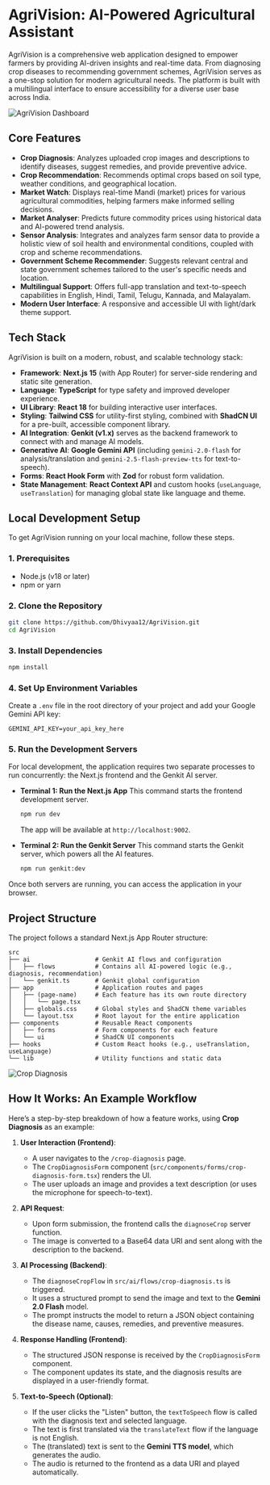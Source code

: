 # AgriVision: AI-Powered Agricultural Assistant

AgriVision is a comprehensive web application designed to empower farmers by providing AI-driven insights and real-time data. From diagnosing crop diseases to recommending government schemes, AgriVision serves as a one-stop solution for modern agricultural needs. The platform is built with a multilingual interface to ensure accessibility for a diverse user base across India.

<!-- Add a screenshot of the dashboard here -->
![AgriVision Dashboard](https://placehold.co/800x450/1c2a1e/639c6e?text=AgriVision+Dashboard)

## Core Features

- **Crop Diagnosis**: Analyzes uploaded crop images and descriptions to identify diseases, suggest remedies, and provide preventive advice.
- **Crop Recommendation**: Recommends optimal crops based on soil type, weather conditions, and geographical location.
- **Market Watch**: Displays real-time Mandi (market) prices for various agricultural commodities, helping farmers make informed selling decisions.
- **Market Analyser**: Predicts future commodity prices using historical data and AI-powered trend analysis.
- **Sensor Analysis**: Integrates and analyzes farm sensor data to provide a holistic view of soil health and environmental conditions, coupled with crop and scheme recommendations.
- **Government Scheme Recommender**: Suggests relevant central and state government schemes tailored to the user's specific needs and location.
- **Multilingual Support**: Offers full-app translation and text-to-speech capabilities in English, Hindi, Tamil, Telugu, Kannada, and Malayalam.
- **Modern User Interface**: A responsive and accessible UI with light/dark theme support.

## Tech Stack

AgriVision is built on a modern, robust, and scalable technology stack:

- **Framework**: **Next.js 15** (with App Router) for server-side rendering and static site generation.
- **Language**: **TypeScript** for type safety and improved developer experience.
- **UI Library**: **React 18** for building interactive user interfaces.
- **Styling**: **Tailwind CSS** for utility-first styling, combined with **ShadCN UI** for a pre-built, accessible component library.
- **AI Integration**: **Genkit (v1.x)** serves as the backend framework to connect with and manage AI models.
- **Generative AI**: **Google Gemini API** (including `gemini-2.0-flash` for analysis/translation and `gemini-2.5-flash-preview-tts` for text-to-speech).
- **Forms**: **React Hook Form** with **Zod** for robust form validation.
- **State Management**: **React Context API** and custom hooks (`useLanguage`, `useTranslation`) for managing global state like language and theme.

## Local Development Setup

To get AgriVision running on your local machine, follow these steps.

### 1. Prerequisites

- Node.js (v18 or later)
- npm or yarn

### 2. Clone the Repository

```bash
git clone https://github.com/Dhivyaa12/AgriVision.git
cd AgriVision
```

### 3. Install Dependencies

```bash
npm install
```

### 4. Set Up Environment Variables

Create a `.env` file in the root directory of your project and add your Google Gemini API key:

```env
GEMINI_API_KEY=your_api_key_here
```

### 5. Run the Development Servers

For local development, the application requires two separate processes to run concurrently: the Next.js frontend and the Genkit AI server.

- **Terminal 1: Run the Next.js App**
  This command starts the frontend development server.

  ```bash
  npm run dev
  ```
  The app will be available at `http://localhost:9002`.

- **Terminal 2: Run the Genkit Server**
  This command starts the Genkit server, which powers all the AI features.

  ```bash
  npm run genkit:dev
  ```

Once both servers are running, you can access the application in your browser.

## Project Structure

The project follows a standard Next.js App Router structure:

```
src
├── ai                  # Genkit AI flows and configuration
│   ├── flows           # Contains all AI-powered logic (e.g., diagnosis, recommendation)
│   └── genkit.ts       # Genkit global configuration
├── app                 # Application routes and pages
│   ├── (page-name)     # Each feature has its own route directory
│   │   └── page.tsx
│   ├── globals.css     # Global styles and ShadCN theme variables
│   └── layout.tsx      # Root layout for the entire application
├── components          # Reusable React components
│   ├── forms           # Form components for each feature
│   └── ui              # ShadCN UI components
├── hooks               # Custom React hooks (e.g., useTranslation, useLanguage)
└── lib                 # Utility functions and static data
```

<!-- Add a screenshot of the Crop Diagnosis feature here -->
![Crop Diagnosis](https://placehold.co/800x450/1c2a1e/639c6e?text=Crop+Diagnosis+Feature)

## How It Works: An Example Workflow

Here’s a step-by-step breakdown of how a feature works, using **Crop Diagnosis** as an example:

1.  **User Interaction (Frontend)**:
    - A user navigates to the `/crop-diagnosis` page.
    - The `CropDiagnosisForm` component (`src/components/forms/crop-diagnosis-form.tsx`) renders the UI.
    - The user uploads an image and provides a text description (or uses the microphone for speech-to-text).

2.  **API Request**:
    - Upon form submission, the frontend calls the `diagnoseCrop` server function.
    - The image is converted to a Base64 data URI and sent along with the description to the backend.

3.  **AI Processing (Backend)**:
    - The `diagnoseCropFlow` in `src/ai/flows/crop-diagnosis.ts` is triggered.
    - It uses a structured prompt to send the image and text to the **Gemini 2.0 Flash** model.
    - The prompt instructs the model to return a JSON object containing the disease name, causes, remedies, and preventive measures.

4.  **Response Handling (Frontend)**:
    - The structured JSON response is received by the `CropDiagnosisForm` component.
    - The component updates its state, and the diagnosis results are displayed in a user-friendly format.

5.  **Text-to-Speech (Optional)**:
    - If the user clicks the "Listen" button, the `textToSpeech` flow is called with the diagnosis text and selected language.
    - The text is first translated via the `translateText` flow if the language is not English.
    - The (translated) text is sent to the **Gemini TTS model**, which generates the audio.
    - The audio is returned to the frontend as a data URI and played automatically.
```